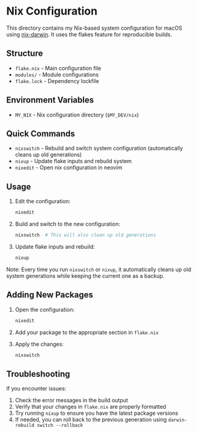# Nix Configuration

This directory contains my Nix-based system configuration for macOS using [nix-darwin](https://github.com/LnL7/nix-darwin). It uses the flakes feature for reproducible builds.

## Structure

- `flake.nix` - Main configuration file
- `modules/` - Module configurations
- `flake.lock` - Dependency lockfile

## Environment Variables

- `MY_NIX` - Nix configuration directory (`$MY_DEV/nix`)

## Quick Commands

- `nixswitch` - Rebuild and switch system configuration (automatically cleans up old generations)
- `nixup` - Update flake inputs and rebuild system
- `nixedit` - Open nix configuration in neovim

## Usage

1. Edit the configuration:
   ```bash
   nixedit
   ```

2. Build and switch to the new configuration:
   ```bash
   nixswitch  # This will also clean up old generations
   ```

3. Update flake inputs and rebuild:
   ```bash
   nixup
   ```

Note: Every time you run `nixswitch` or `nixup`, it automatically cleans up old system generations while keeping the current one as a backup.

## Adding New Packages

1. Open the configuration:
   ```bash
   nixedit
   ```

2. Add your package to the appropriate section in `flake.nix`

3. Apply the changes:
   ```bash
   nixswitch
   ```

## Troubleshooting

If you encounter issues:

1. Check the error messages in the build output
2. Verify that your changes in `flake.nix` are properly formatted
3. Try running `nixup` to ensure you have the latest package versions
4. If needed, you can roll back to the previous generation using `darwin-rebuild switch --rollback`
